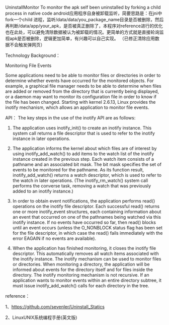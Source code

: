 UninstallMonitor
To monitor the apk self been uninstalled by forking a child process in native code
android应用程序自身被卸载监听，简要思路是：在jni中fork一个child 进程，监听/data/data/you_package_name目录是否被删除，然后再判断/data/app/your_apk，是否被真正删除了，本程序对reference进行的优化也在此处，可以避免清除数据被认为被卸载的情况。更简单的方式就是直接轮询监视apk是否被删除，逻辑更加简单，有兴趣可以自己实现。
（已修正清除应用数据不会触发弹网页）

Technology Background：

Monitoring File Events

Some applications need to be able to monitor files or directories in order to determine
whether events have occurred for the monitored objects. For example, a
graphical file manager needs to be able to determine when files are added or
removed from the directory that is currently being displayed, or a daemon may
want to monitor its configuration file in order to know if the file has been changed.
Starting with kernel 2.6.13, Linux provides the inotify mechanism, which allows
an application to monitor file events.

API：
The key steps in the use of the inotify API are as follows:
1. The application uses inotify_init() to create an inotify instance. This system call
returns a file descriptor that is used to refer to the inotify instance in later
operations.

2. The application informs the kernel about which files are of interest by using
inotify_add_watch() to add items to the watch list of the inotify instance created
in the previous step. Each watch item consists of a pathname and an associated
bit mask. The bit mask specifies the set of events to be monitored for the pathname.
As its function result, inotify_add_watch() returns a watch descriptor, which
is used to refer to the watch in later operations. (The inotify_rm_watch() system
call performs the converse task, removing a watch that was previously added to
an inotify instance.)

3. In order to obtain event notifications, the application performs read() operations
on the inotify file descriptor. Each successful read() returns one or more
inotify_event structures, each containing information about an event that
occurred on one of the pathnames being watched via this inotify instance.
If no events have occurred so far, then read() blocks until an event occurs (unless
the O_NONBLOCK status flag has been set for the file descriptor, in which case the read()
fails immediately with the error EAGAIN if no events are available).


4. When the application has finished monitoring, it closes the inotify file descriptor.
This automatically removes all watch items associated with the inotify instance.
The inotify mechanism can be used to monitor files or directories. When monitoring
a directory, the application will be informed about events for the directory
itself and for files inside the directory.
The inotify monitoring mechanism is not recursive. If an application wants to
monitor events within an entire directory subtree, it must issue inotify_add_watch()
calls for each directory in the tree.


reference：

1、https://github.com/sevenler/Uninstall_Statics

2、LinuxUNIX系统编程手册(英文版)

